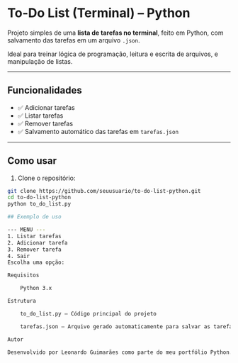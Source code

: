 # To-Do List (Terminal) – Python

Projeto simples de uma **lista de tarefas no terminal**, feito em Python, com salvamento das tarefas em um arquivo `.json`.

Ideal para treinar lógica de programação, leitura e escrita de arquivos, e manipulação de listas.

---

## Funcionalidades

- ✅ Adicionar tarefas
- ✅ Listar tarefas
- ✅ Remover tarefas
- ✅ Salvamento automático das tarefas em `tarefas.json`

---

## Como usar

1. Clone o repositório:

```bash
git clone https://github.com/seuusuario/to-do-list-python.git
cd to-do-list-python
python to_do_list.py

## Exemplo de uso

--- MENU ---
1. Listar tarefas
2. Adicionar tarefa
3. Remover tarefa
4. Sair
Escolha uma opção:

Requisitos

    Python 3.x

Estrutura

    to_do_list.py – Código principal do projeto

    tarefas.json – Arquivo gerado automaticamente para salvar as tarefas

Autor

Desenvolvido por Leonardo Guimarães como parte do meu portfólio Python.